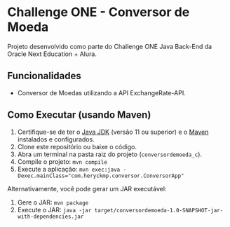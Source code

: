 # Challenge ONE - Conversor de Moeda

Projeto desenvolvido como parte do Challenge ONE Java Back-End da Oracle Next Education + Alura.

## Funcionalidades

- Conversor de Moedas utilizando a API ExchangeRate-API.

## Como Executar (usando Maven)

1. Certifique-se de ter o [Java JDK](https://www.oracle.com/java/technologies/downloads/) (versão 11 ou superior) e o [Maven](https://maven.apache.org/download.cgi) instalados e configurados.
2. Clone este repositório ou baixe o código.
3. Abra um terminal na pasta raiz do projeto (`conversordemoeda_c`).
4. Compile o projeto: `mvn compile`
5. Execute a aplicação: `mvn exec:java -Dexec.mainClass="com.heryckmp.conversor.ConversorApp"`

Alternativamente, você pode gerar um JAR executável:
1. Gere o JAR: `mvn package`
2. Execute o JAR: `java -jar target/conversordemoeda-1.0-SNAPSHOT-jar-with-dependencies.jar` 